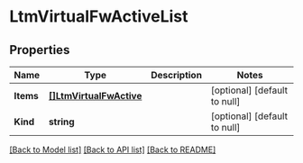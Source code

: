 # LtmVirtualFwActiveList

## Properties
Name | Type | Description | Notes
------------ | ------------- | ------------- | -------------
**Items** | [**[]LtmVirtualFwActive**](ltm_virtual_fwActive.md) |  | [optional] [default to null]
**Kind** | **string** |  | [optional] [default to null]

[[Back to Model list]](../README.md#documentation-for-models) [[Back to API list]](../README.md#documentation-for-api-endpoints) [[Back to README]](../README.md)


